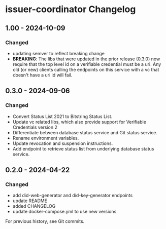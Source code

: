 # issuer-coordinator Changelog

## 1.00 - 2024-10-09

### Changed
- updating semver to reflect breaking change
- **BREAKING**: The libs that were updated in the prior release (0.3.0) now require that the top level id on a verifiable credential must be a uri. Any old (or new) clients calling the endpoints on this service with a vc that doesn't have a uri id will fail.

## 0.3.0 - 2024-09-06

### Changed
- Convert Status List 2021 to Bitstring Status List.
- Update vc related libs, which also provide support for Verifiable Credentials version 2
- Differentiate between database status service and Git status service.
- Rename environment variables.
- Update revocation and suspension instructions.
- Add endpoint to retrieve status list from underlying database status service.

## 0.2.0 - 2024-04-22

### Changed
- add did-web-generator and did-key-generator endpoints
- update README
- added CHANGELOG
- update docker-compose.yml to use new versions

For previous history, see Git commits.